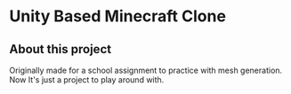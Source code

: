 # Unity Based Minecraft Clone

## About this project
Originally made for a school assignment to practice with mesh generation. 
Now It's just a project to play around with.